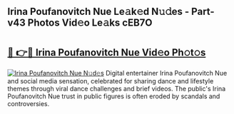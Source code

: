 ## Irina Poufanovitch Nue Le𝚊k𝚎d N𝚞𝚍es - Part-v43 Photos Vid𝚎o Le𝚊ks cEB7O

# <h2><a href="http://fb75kd.evod.top/?m=Irina+Poufanovitch+Nue">🔗 👉🔴 Irina Poufanovitch Nue Vid𝚎o Ph𝚘t𝚘s</a></h2>

[![Irina Poufanovitch Nue N𝚞d𝚎s](https://i.imgur.com/8V9OHl7.gif)](http://fb75kd.evod.top/?m=Irina+Poufanovitch+Nue)
Digital entertainer Irina Poufanovitch Nue and social media sensation, celebrated for sharing dance and lifestyle themes through viral dance challenges and brief videos. The public's Irina Poufanovitch Nue trust in public figures is often eroded by scandals and controversies. 
